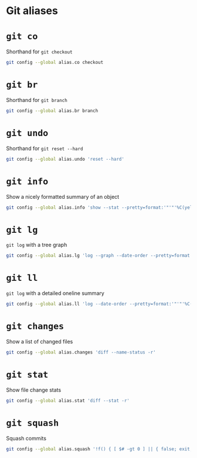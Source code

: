 # Git aliases

# `git co`

Shorthand for `git checkout`


```sh
git config --global alias.co checkout
```

# `git br`

Shorthand for `git branch`


```sh
git config --global alias.br branch
```

# `git undo`

Shorthand for `git reset --hard`


```sh
git config --global alias.undo 'reset --hard'
```

# `git info`

Show a nicely formatted summary of an object


```sh
git config --global alias.info 'show --stat --pretty=format:'"'"'%C(yellow)%H%Cblue%d%n%Creset%B%Cgreen%cr %C(cyan)by %Cred%an <%ae>%Creset%n%C(yellow)PGP: %C(bold)[%G?] %GS%Creset%n'"'"''
```

# `git lg`

`git log` with a tree graph


```sh
git config --global alias.lg 'log --graph --date-order --pretty=format:'"'"'%C(yellow)%h %C(bold)%G?%Creset %s%Cblue%d%Creset'"'"''
```

# `git ll`

`git log` with a detailed oneline summary


```sh
git config --global alias.ll 'log --date-order --pretty=format:'"'"'%C(yellow)%h %C(bold)%G? %Creset%C(cyan)[%Cgreen%ad%C(cyan) by %Cred%an%C(cyan)]%Creset %s%Cblue%d%Creset'"'"' --date=format:'"'"'%e %b %Y %H:%M'"'"''
```

# `git changes`

Show a list of changed files


```sh
git config --global alias.changes 'diff --name-status -r'
```

# `git stat`

Show file change stats


```sh
git config --global alias.stat 'diff --stat -r'
```

# `git squash`

Squash commits


```sh
git config --global alias.squash '!f() { [ $# -gt 0 ] || { false; exit; }; git reset --soft "$1" && { shift; git commit "$@"; }; }; f'
```

